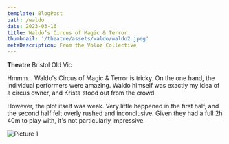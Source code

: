 ```yaml
---
template: BlogPost
path: /waldo
date: 2023-03-16
title: Waldo’s Circus of Magic & Terror
thumbnail: '/theatre/assets/waldo/waldo2.jpeg'
metaDescription: From the Voloz Collective
---
```


**Theatre**      Bristol Old Vic  

Hmmm... Waldo's Circus of Magic & Terror is tricky. On the one hand, the individual performers were amazing. 
Waldo himself was exactly my idea of a circus owner, and Krista stood out from the crowd.

However, the plot itself was weak. Very little happened in the first half, and the second half felt overly rushed and inconclusive. 
Given they had a full 2h 40m to play with, it's not particularly impressive.


![Picture 1](/theatre/assets/waldo/waldo1.jfif)